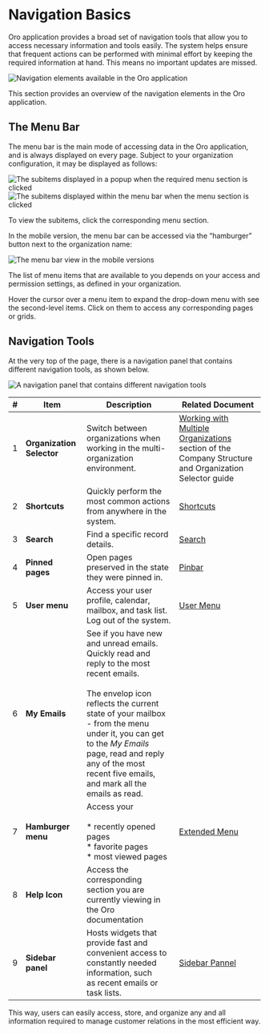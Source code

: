 <a id="user-guide-getting-started-controls"></a>

# Navigation Basics

Oro application provides a broad set of navigation tools that allow you to access necessary information and tools easily. The system helps ensure that frequent actions can be performed with minimal effort by keeping the required information at hand. This means no important updates are missed.

![Navigation elements available in the Oro application](user/img/getting_started/navigation/navigation_basics.png)

This section provides an overview of the navigation elements in the Oro application.

<a id="user-guide-navigation-menu"></a>

## The Menu Bar

The menu bar is the main mode of accessing data in the Oro application, and is always displayed on every page. Subject to your organization configuration, it may be displayed as follows:

![The subitems displayed in a popup when the required menu section is clicked](user/img/getting_started/navigation/collapsed_menu.png)![The subitems displayed within the menu bar when the menu section is clicked](user/img/getting_started/navigation/expanded_menu.png)

To view the subitems, click the corresponding menu section.

In the mobile version, the menu bar can be accessed via the “hamburger” button next to the organization name:

![The menu bar view in the mobile versions](user/img/getting_started/navigation/header_mobile.png)

The list of menu items that are available to you depends on your access and permission settings, as defined in your
organization.

Hover the cursor over a menu item to expand the drop-down menu with see the second-level items. Click on them to access
any corresponding pages or grids.

<a id="user-guide-navigation-panel"></a>

## Navigation Tools

At the very top of the page, there is a navigation panel that contains different navigation tools, as shown below.

![A navigation panel that contains different navigation tools](user/img/getting_started/navigation/panel.png)

|   # | Item                      | Description                                                                                                                                                                                                                                                                                                          | Related Document                                                                                                                                                       |
|-----|---------------------------|----------------------------------------------------------------------------------------------------------------------------------------------------------------------------------------------------------------------------------------------------------------------------------------------------------------------|------------------------------------------------------------------------------------------------------------------------------------------------------------------------|
|   1 | **Organization Selector** | Switch between organizations when working in the multi-organization environment.                                                                                                                                                                                                                                     | [Working with Multiple Organizations](org-selector.md#user-guide-getting-started-change-organization) section of the Company Structure and Organization Selector guide |
|   2 | **Shortcuts**             | Quickly perform the most common actions from anywhere in the system.                                                                                                                                                                                                                                                 | [Shortcuts](shortcuts.md#user-guide-getting-started-shortcuts)                                                                                                         |
|   3 | **Search**                | Find a specific record details.                                                                                                                                                                                                                                                                                      | [Search](../../../concept-guides/search/index.md#user-guide-getting-started-search)                                                                                    |
|   4 | **Pinned pages**          | Open pages preserved in the state they were pinned in.                                                                                                                                                                                                                                                               | [Pinbar](pinbar.md#user-guide-ui-components-pinned)                                                                                                                    |
|   5 | **User menu**             | Access your user profile, calendar, mailbox, and task list. Log out of the system.                                                                                                                                                                                                                                   | [User Menu](user-menu.md#user-guide-getting-started-user-menu)                                                                                                         |
|   6 | **My Emails**             | See if you have new and unread emails. Quickly read and reply to the most recent emails.<br/><br/>The envelop icon reflects the current state of your mailbox - from the menu under it, you can get to the *My Emails*<br/>page, read and reply any of the most recent five emails, and mark all the emails as read. |                                                                                                                                                                        |
|   7 | **Hamburger menu**        | Access your<br/><br/>* recently opened pages<br/>* favorite pages<br/>* most viewed pages                                                                                                                                                                                                                            | [Extended Menu](extended-menu.md#user-guide-getting-started-history)                                                                                                   |
|   8 | **Help Icon**             | Access the corresponding section you are currently viewing in the Oro documentation                                                                                                                                                                                                                                  |                                                                                                                                                                        |
|   9 | **Sidebar panel**         | Hosts widgets that provide fast and convenient access to constantly needed information, such<br/>as recent emails or task lists.                                                                                                                                                                                     | [Sidebar Pannel](sidebar-panel.md#user-guide-navigation-sidebar-panel)                                                                                                 |

This way, users can easily access, store, and organize any and all information required to manage customer relations in
the most efficient way.
